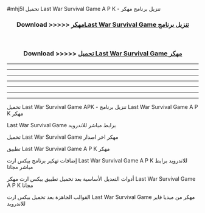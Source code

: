 #mhj5l تحميل Last War Survival Game  A P K - تنزيل برنامج مهكر



<div align="center">
<h3>Download >>>>> <a href="https://runaway1.web.app/?sq=Last War Survival Game ">مهكرLast War Survival Game  تنزيل برنامج</a></h3><br>

<h3>Download >>>>> <a href="https://runaway1.web.app/?sq=Last War Survival Game ">تحميل Last War Survival Game  مهكر</a></h3>
</div>


----------------------------------------------------------

----------------------------------------------------------

----------------------------------------------------------

----------------------------------------------------------

----------------------------------------------------------

----------------------------------------------------------

----------------------------------------------------------

تحميل Last War Survival Game  APK - تنزيل برنامج Last War Survival Game  A P K مهكر

Last War Survival Game  برابط مباشر للاندرويد

تحميل Last War Survival Game  مهكر اخر اصدار

تطبيق Last War Survival Game  A P K مهكر

إضافات تهكير برنامج بيكس ارت Last War Survival Game  A P K للاندرويد برابط مباشر مجانا

أدوات التعديل الأساسية بعد تحميل تطبيق بيكس ارت مهكر Last War Survival Game  A P K مجانا

القوالب الجاهزة بعد تحميل بيكس ارت Last War Survival Game  مهكر من ميديا فاير للاندرويد



